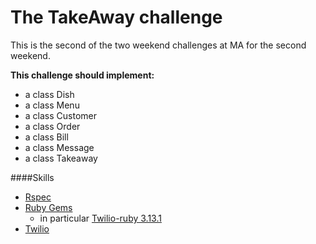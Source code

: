 # The TakeAway challenge #

This is the second of the two weekend challenges at MA for the second weekend.

**This challenge should implement:**
- a class Dish
- a class Menu
- a class Customer
- a class Order
- a class Bill
- a class Message
- a class Takeaway


####Skills
- [Rspec](https://github.com/rspec/rspec)
- [Ruby Gems](https://rubygems.org)
	- in particular [Twilio-ruby 3.13.1](https://rubygems.org/gems/twilio-ruby)
- [Twilio](https://www.twilio.com/)
